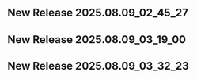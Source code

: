 ## New Release 2025.08.09_02_45_27
## New Release 2025.08.09_03_19_00
## New Release 2025.08.09_03_32_23
